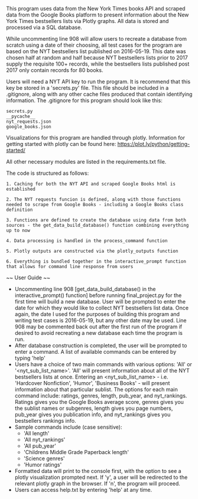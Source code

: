 
This program uses data from the New York Times books API and scraped data from the Google Books platform to present information about the New York Times bestsellers lists via Plotly graphs. All data is stored and processed via a SQL database.

While uncommenting line 908 will allow users to recreate a database from scratch using a date of their choosing, all test cases for the program are based on the NYT bestsellers list published on 2016-05-19. This date was chosen half at random and half because NYT bestsellers lists prior to 2017 supply the requisite 100+ records, while the bestsellers lists published post 2017 only contain records for 80 books. 

Users will need a NYT API key to run the program. It is recommend that this key be stored in a 'secrets.py' file. 
This file should be included in a .gitignore, along with any other cache files produced that contain identifying information. The .gitignore for this program should look like this: 

	secrets.py
	__pycache__
	nyt_requests.json
	google_books.json

Visualizations for this program are handled through plotly. Information for getting started with plotly can be found here: https://plot.ly/python/getting-started/

All other necessary modules are listed in the requirements.txt file. 

The code is structured as follows: 

	1. Caching for both the NYT API and scraped Google Books html is established 

	2. The NYT requests funcion is defined, along with those functions needed to scrape from Google Books - including a Google Books class definition

	3. Functions are defined to create the database using data from both sources - the get_data_build_database() function combining everything up to now

	4. Data processing is handled in the process_command function

	5. Plotly outputs are constructed via the plotly_outputs function

	6. Everything is bundled together in the interactive_prompt function that allows for command line response from users

~~ User Guide ~~
- Uncommenting line 908 [get_data_build_database() in the interactive_prompt() function] before running final_project.py for the first time will build a new database. User will be prompted to enter the date for which they would like to collect NYT bestsellers list data. Once again, the date I used for the purposes of building this program and writing test cases is 2016-05-19, but any other date may be used. Line 908 may be commented back out after the first run of the program if desired to avoid recreating a new database each time the program is run.
- After database construction is completed, the user will be prompted to enter a command. A list of available commands can be entered by typing 'help'
- Users have a choice of two main commands with various options: 'All' or '<nyt_sub_list_name>'. 'All' will present information about all of the NYT bestsellers lists at once. Entering an <nyt_sub_list_name> - i.e. 'Hardcover Nonfiction', 'Humor', 'Business Books' - will present information about that particular sublist. The options for each main command include: ratings, genres, length, pub_year, and nyt_rankings. Ratings gives you the Google Books average score, genres gives you the sublist names or subgenres, length gives you page numbers, pub_year gives you publication info, and nyt_rankings gives you bestsellers rankings info. 
- Sample commands include (case sensitive): 
	* 'All length'
	* 'All nyt_rankings'
	* 'All pub_year'
	* 'Childrens Middle Grade Paperback length'
	* 'Science genres'
	* 'Humor ratings'
- Formatted data will print to the console first, with the option to see a plotly visualization prompted next. If 'y', a user will be redirected to the relevant plotly graph in the browser. If 'n', the program will proceed. 
- Users can access help.txt by entering 'help' at any time. 




